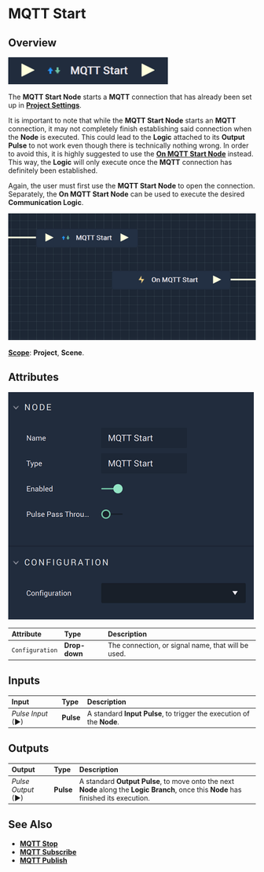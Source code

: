 # MQTT Start

## Overview

![The MQTT Start Node.](../../../.gitbook/assets/mqttstartupdatedimage.png)

The **MQTT Start Node** starts a **MQTT** connection that has already been set up in [**Project Settings**](../../../modules/project-settings.md#mqtt).

It is important to note that while the **MQTT Start Node** starts an **MQTT** connection, it may not completely finish establishing
said connection when the **Node** is executed. This could lead to the **Logic** attached to its **Output Pulse** 
to not work even though there is technically nothing wrong. In order to avoid this, it is highly suggested to use 
the [**On MQTT Start Node**](events/onmqttstart.md) instead. This way, the **Logic** will only execute once the **MQTT** connection has definitely been established. 

Again, the user must first use the **MQTT Start Node** to open the connection. Separately, the **On MQTT Start Node** can be used to execute the desired **Communication Logic**.

![MQTT Start and On MQTT Start Configuration.](../../../.gitbook/assets/mqttstartvsonmqttstart.png)

[**Scope**](../overview.md#scopes): **Project**, **Scene**.

## Attributes

![The MQTT Start Node Attributes.](../../../.gitbook/assets/mqttstartattributes.png)

| Attribute | Type | Description |
| :--- | :--- | :--- |
| `Configuration` | **Drop-down** | The connection, or signal name, that will be used. |

## Inputs

| Input | Type | Description |
| :--- | :--- | :--- |
| _Pulse Input_ \(►\) | **Pulse** | A standard **Input Pulse**, to trigger the execution of the **Node**. |

## Outputs

| Output | Type | Description |
| :--- | :--- | :--- |
| _Pulse Output_ \(►\) | **Pulse** | A standard **Output Pulse**, to move onto the next **Node** along the **Logic Branch**, once this **Node** has finished its execution. |

## See Also

* [**MQTT Stop**](mqttstop.md)
* [**MQTT Subscribe**](mqttsubscribe.md)
* [**MQTT Publish**](mqttpublish.md)

